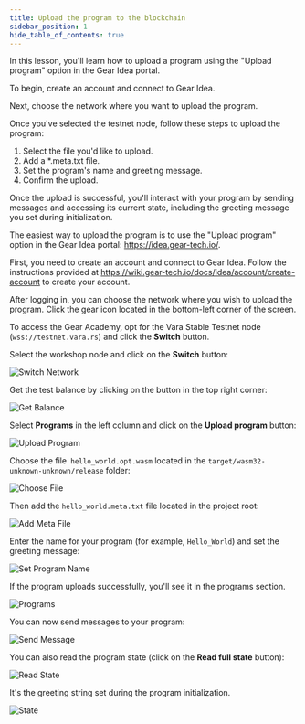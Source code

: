 ```yaml
---
title: Upload the program to the blockchain
sidebar_position: 1
hide_table_of_contents: true
---
```


In this lesson, you'll learn how to upload a program using the "Upload program" option in the Gear Idea portal.

To begin, create an account and connect to Gear Idea. 

Next, choose the network where you want to upload the program. 

Once you've selected the testnet node, follow these steps to upload the program:

  1. Select the file you'd like to upload.
  2. Add a *.meta.txt file.
  3. Set the program's name and greeting message.
  4. Confirm the upload.

Once the upload is successful, you'll interact with your program by sending messages and accessing its current state, including the greeting message you set during initialization.

The easiest way to upload the program is to use the "Upload program" option in the Gear Idea portal: <https://idea.gear-tech.io/>.

First, you need to create an account and connect to Gear Idea. Follow the instructions provided at <https://wiki.gear-tech.io/docs/idea/account/create-account> to create your account.

After logging in, you can choose the network where you wish to upload the program. Click the gear icon located in the bottom-left corner of the screen. 

To access the Gear Academy, opt for the Vara Stable Testnet node (`wss://testnet.vara.rs`) and click the **Switch** button.

Select the workshop node and click on the **Switch** button:

![Switch Network](/img/08/switch-network.png)

Get the test balance by clicking on the button in the top right corner:

![Get Balance](/img/08/get-balance.jpg)

Select **Programs** in the left column and click on the **Upload program** button:

![Upload Program](/img/08/upload-program.jpg)

Choose the file` hello_world.opt.wasm` located in the `target/wasm32-unknown-unknown/release` folder:

![Choose File](/img/08/choose-file.jpg)

Then add the `hello_world.meta.txt` file located in the project root:

![Add Meta File](/img/08/add-meta-file.jpg)

Enter the name for your program (for example, `Hello_World`) and set the greeting message:

![Set Program Name](/img/08/set-program-name.jpg)

If the program uploads successfully, you'll see it in the programs section.

![Programs](/img/08/programs.jpg)

You can now send messages to your program:

![Send Message](/img/08/send-message.jpg)

You can also read the program state (click on the **Read full state** button):

![Read State](/img/08/read-state.jpg)

It's the greeting string set during the program initialization.

![State](/img/08/state.jpg)
